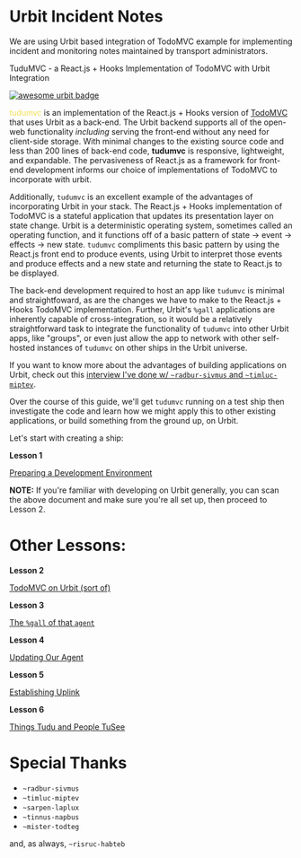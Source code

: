 # Urbit Incident Notes

We are using Urbit based integration of TodoMVC example for implementing incident and monitoring notes maintained by transport administrators.

TuduMVC - a React.js + Hooks Implementation of TodoMVC with Urbit Integration

[![awesome urbit badge](https://img.shields.io/badge/~-awesome%20urbit-lightgrey)](https://github.com/urbit/awesome-urbit)

<span style="color:#F5DF4D">tudumvc</span> is an implementation of the React.js + Hooks version of [TodoMVC](https://jacob-ebey.js.org/hooks-todo/#/) that uses Urbit as a back-end. The Urbit backend supports all of the open-web functionality _including_ serving the front-end without any need for client-side storage. With minimal changes to the existing source code and less than 200 lines of back-end code, **tudumvc** is responsive, lightweight, and expandable. The pervasiveness of React.js as a framework for front-end development informs our choice of implementations of TodoMVC to incorporate with urbit.

Additionally, `tudumvc` is an excellent example of the advantages of incorporating Urbit in your stack. The React.js + Hooks implementation of TodoMVC is a stateful application that updates its presentation layer on state change. Urbit is a deterministic operating system, sometimes called an operating function, and it functions off of a basic pattern of state -> event -> effects -> new state. `tudumvc` compliments this basic pattern by using the React.js front end to produce events, using Urbit to interpret those events and produce effects and a new state and returning the state to React.js to be displayed.

The back-end development required to host an app like `tudumvc` is minimal and straightfoward, as are the changes we have to make to the React.js + Hooks TodoMVC implementation. Further, Urbit's `%gall` applications are inherently capable of cross-integration, so it would be a relatively straightforward task to integrate the functionality of `tudumvc` into other Urbit apps, like "groups", or even just allow the app to network with other self-hosted instances of `tudumvc` on other ships in the Urbit universe.

If you want to know more about the advantages of building applications on Urbit, check out this [interview I've done w/ `~radbur-sivmus` and `~timluc-miptev`](#).

Over the course of this guide, we'll get `tudumvc` running on a test ship then investigate the code and learn how we might apply this to other existing applications, or build something from the ground up, on Urbit.

Let's start with creating a ship:

**Lesson 1**

[Preparing a Development Environment](./lesson1-the-bosun.md)

**NOTE:** If you're familiar with developing on Urbit generally, you can scan the above document and make sure you're all set up, then proceed to Lesson 2.

# Other Lessons:

**Lesson 2**

[TodoMVC on Urbit (sort of)](./lesson2-todomvc-on-urbit-sortof.md)

**Lesson 3**

[The `%gall` of that `agent`](./lesson3-the-gall-of-that-agent.md)

**Lesson 4**

[Updating Our Agent](./lesson4-updating-our-agent.md)

**Lesson 5**

[Establishing Uplink](./lesson5-establishing-uplink.md)

**Lesson 6**

[Things Tudu and People TuSee](./lesson6-things-tudu.md)

# Special Thanks
* `~radbur-sivmus`
* `~timluc-miptev`
* `~sarpen-laplux`
* `~tinnus-napbus`
* `~mister-todteg`

and, as always, `~risruc-habteb`
